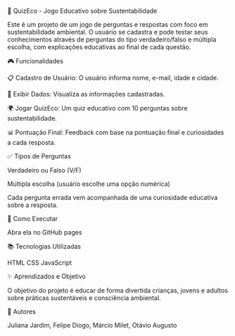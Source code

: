 🌱 QuizEco - Jogo Educativo sobre Sustentabilidade

Este é um projeto de um jogo de perguntas e respostas com foco em sustentabilidade ambiental. O usuário se cadastra e pode testar seus conhecimentos através de perguntas do tipo verdadeiro/falso e múltipla escolha, com explicações educativas ao final de cada questão.

🎮 Funcionalidades

📋 Cadastro de Usuário: O usuário informa nome, e-mail, idade e cidade.

👤 Exibir Dados: Visualiza as informações cadastradas.

🌍 Jogar QuizEco: Um quiz educativo com 10 perguntas sobre sustentabilidade.

📊 Pontuação Final: Feedback com base na pontuação final e curiosidades a cada resposta.

✅ Tipos de Perguntas

Verdadeiro ou Falso (V/F)

Múltipla escolha (usuário escolhe uma opção numérica)

Cada pergunta errada vem acompanhada de uma curiosidade educativa sobre a resposta.

🚀 Como Executar

Abra ela no GitHub pages

📚 Tecnologias Utilizadas

HTML CSS JavaScript

✨ Aprendizados e Objetivo

O objetivo do projeto é educar de forma divertida crianças, jovens e adultos sobre práticas sustentáveis e consciência ambiental.

🧠 Autores

Juliana Jardim, Felipe Diogo, Márcio Milet, Otávio Augusto
